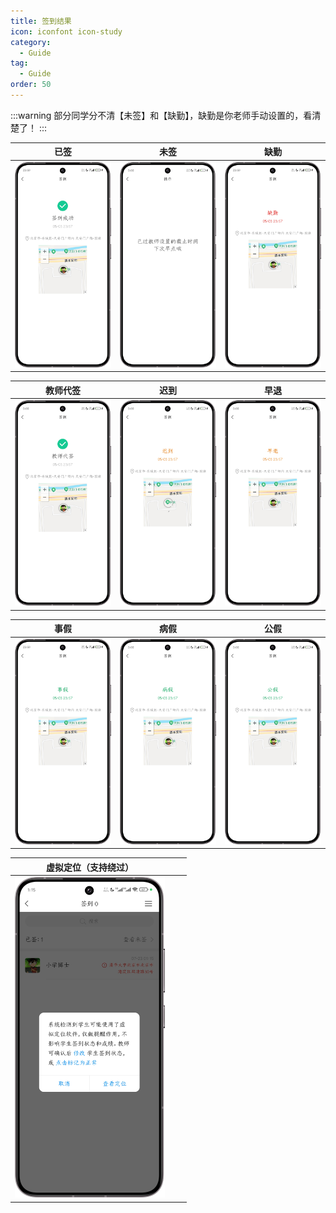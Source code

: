 ```yaml
---
title: 签到结果
icon: iconfont icon-study
category:
  - Guide
tag:
  - Guide
order: 50
---
```


:::warning
部分同学分不清【未签】和【缺勤】，缺勤是你老师手动设置的，看清楚了！
:::

|                                 已签                                 |                                 未签                                 |                                 缺勤                                 |
| :------------------------------------------------------------------: | :------------------------------------------------------------------: | :------------------------------------------------------------------: |
| <img src="/image/result/已签.png" style="width: min(30vw, 240px)" /> | <img src="/image/result/未签.png" style="width: min(30vw, 240px)" /> | <img src="/image/result/缺勤.png" style="width: min(30vw, 240px)" /> |

|                                 教师代签                                 |                                 迟到                                 |                                 早退                                 |
| :----------------------------------------------------------------------: | :------------------------------------------------------------------: | :------------------------------------------------------------------: |
| <img src="/image/result/教师代签.png" style="width: min(30vw, 240px)" /> | <img src="/image/result/迟到.png" style="width: min(30vw, 240px)" /> | <img src="/image/result/早退.png" style="width: min(30vw, 240px)" /> |

|                                 事假                                 |                                 病假                                 |                                 公假                                 |
| :------------------------------------------------------------------: | :------------------------------------------------------------------: | :------------------------------------------------------------------: |
| <img src="/image/result/事假.png" style="width: min(30vw, 240px)" /> | <img src="/image/result/病假.png" style="width: min(30vw, 240px)" /> | <img src="/image/result/公假.png" style="width: min(30vw, 240px)" /> |

|                           虚拟定位（支持绕过）                           |       |       |
| :----------------------------------------------------------------------: | :---: | :---: |
| <img src="/image/result/虚拟定位.png" style="width: min(30vw, 240px)" /> |       |       |
